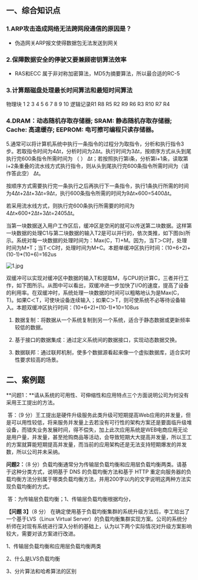 ## 一、综合知识点

### 1.ARP攻击造成网络无法跨网段通信的原因是？

- 伪造网关ARP报文使得数据包无法发送到网关

### 2.保障数据安全的停驶又要兼顾密钥算法效率

- RAS和ECC 属于非对称加密算法，MD5为摘要算法，所以最合适的RC-5

### 3.计算题磁盘处理最长时间算法和最短时间算法

物理块  1  2  3  4  5  6  7   8   9  10  逻辑记录R1  R8  R5  R2  R9  R6  R3  R10  R7  R4

### 4.DRAM：动态随机存取存储器; SRAM: 静态随机存取存储器; Cache: 高速缓存; EEPROM: 电可擦可编程只读存储器。



5.通常可以将计算机系统中执行一条指令的过程分为取指令，分析和执行指令3步。若取指令时间为4Δt，分析时间为2Δt。执行时间为3Δt，按顺序方式从头到尾执行完600条指令所需时间为 （ ） Δt；若按照执行第i条，分析第i+1条，读取第i+2条重叠的流水线方式执行指令，则从头到尾执行完600条指令所需时间为（请作答此空） Δt。

按顺序方式需要执行完一条执行之后再执行下一条指令，执行1条执行所需的时间为4Δt+2Δt+3Δt=9Δt，执行600条指令所需的时间为9Δt×600=5400Δt。

若采用流水线方式，则执行完600条执行所需要的时间为4Δt×600+2Δt+3Δt=2405Δt。



当第一块数据送入用户工作区后，缓冲区是空闲的就可以传送第二块数据。这样第一块数据的处理C1与第二块数据的输入T2是可以并行的，依次类推，如下图(b)所示。系统对每一块数据的处理时间为：Max(C，T)+M。因为，当T＞C时，处理时间为M+T；当T＜C时，处理时间为M+C。本题单缓冲区执行时间：(10+6+2)+(10-1)*(10+6)=162us

![1.jpg](https://image-t.chaiding.com/ruankao/f48e51a99615bba34e56431e79077479.jpg-ruankao)

双缓冲可以实现对缓冲区中数据的输入T和提取M，与CPU的计算C，三者并行工作，如下图所示。从图中可以看出，双缓冲进一步加快了I/O的速度，提高了设备的利用率。在双缓冲时，系统处理一块数据的时间可以粗略地认为是Max(C，T)。如果C＜T，可使块设备连续输入；如果C＞T，则可使系统不必等待设备输入。本题双缓冲区执行时间：(10+6+2)+(10-1)*10=108us



1) 数据复制：将数据从一个系统复制到另一个系统，适合于静态数据或更新频率较低的数据。



2) 基于接口的数据集成：通过定义系统间的数据接口，实现动态数据交换。



3) 数据联邦：通过联邦机制，使多个数据源看起来像一个虚拟数据库，适合实时性要求较高的场景。







## 二、案例题

**问题1：**请从系统的可用性、可伸缩性和应用特点三个方面说明公司为何没有采用王工提出的方法。

​	答：（9 分）王工提出是硬件升级服务此类升级可短期提高Web应用的并发量，但是可以用性较低，将来服务并发量上去若没有可行性的架构方案还是要面临升级堆设备，而错失业务发展时间，得不偿失，加上此次应用系统是WEB电商应用无论是用户量，并发量，甚至抢购商品等活动，会导致短期大大提高并发量，所以王工的方案就算能短期提高并发量，而当前的应用架构还是无法支持短期爆发的并发数，所以公司并未采纳。

**问题2：**（8 分）负载均衡通常分为传输层负载均衡和应用层负载均衡两类。请基于这种分类方式，说明基于 DNS 的负载均衡方法和基于 HTTP 重定向服务器的负载均衡方法分别属于哪类负载均衡方法，并用200字以内的文字说明这两种方法实现负载均衡的方式。

​	答：为传输层负载均衡；1、传输层负载均衡根据均分，

**【问题 3】**（8 分）
在确定使用基于负载均衡集群的系统升级方法后，李工给出了一个基于LVS（Linux Virtual Server）的负载均衡集群实现方案。公司的系统分析师在对现有系统进行深入分析的基础上，认为以下两个实际情况对升级方案影响较大，需要对该方案进行改进。

1、传输层负载均衡和应用层负载均衡两类

2、什么是LVS负载均衡

3、分片算法和哈希算法的区别





